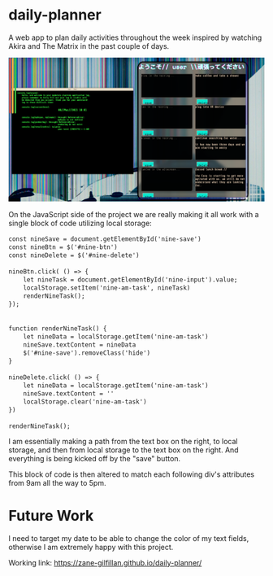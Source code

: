# daily-planner
A web app to plan daily activities throughout the week inspired by watching Akira and The Matrix in the past couple of days. 

![image](img/final.png)

On the JavaScript side of the project we are really making it all work with a single block of code utilizing local storage:
```
const nineSave = document.getElementById('nine-save')
const nineBtn = $('#nine-btn')
const nineDelete = $('#nine-delete')

nineBtn.click( () => {
    let nineTask = document.getElementById('nine-input').value;
    localStorage.setItem('nine-am-task', nineTask)
    renderNineTask();
});


function renderNineTask() {
    let nineData = localStorage.getItem('nine-am-task')
    nineSave.textContent = nineData
    $('#nine-save').removeClass('hide')
}

nineDelete.click( () => {
    let nineData = localStorage.getItem('nine-am-task')
    nineSave.textContent = ''
    localStorage.clear('nine-am-task')
})

renderNineTask();

```
I am essentially making a path from the text box on the right, to local storage, and then from local storage to the text box on the right. And everything is being kicked off by the "save" button.

This block of code is then altered to match each following div's attributes from 9am all the way to 5pm. 

# Future Work

I need to target my date to be able to change the color of my text fields, otherwise I am extremely happy with this project.

Working link: https://zane-gilfillan.github.io/daily-planner/